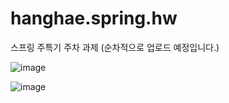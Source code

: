 # hanghae.spring.hw

스프링 주특기 주차 과제 
(순차적으로 업로드 예정입니다.)


![image](https://user-images.githubusercontent.com/124007041/221544359-33e6b6e1-b12f-44bd-b3cd-880388b507ad.png)

![image](https://user-images.githubusercontent.com/124007041/221544598-a8ae201a-4544-4c23-b062-110ddffe40d0.png)
